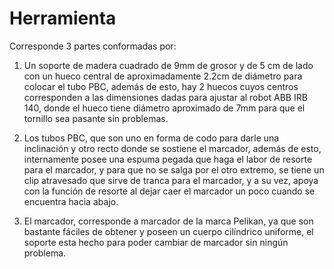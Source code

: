 
# Herramienta
Corresponde 3 partes conformadas por:

1. Un soporte de madera cuadrado de 9mm de grosor y de 5 cm de lado con un hueco central de aproximadamente 2.2cm de diámetro para colocar el tubo PBC, además de esto, hay 2 huecos cuyos centros corresponden a las dimensiones dadas para ajustar al robot ABB IRB 140, donde el hueco tiene diámetro aproximado de 7mm para que el tornillo sea pasante sin problemas.

2. Los tubos PBC, que son uno en forma de codo para darle una inclinación y otro recto donde se sostiene el marcador, además de esto, internamente posee una espuma pegada que haga el labor de resorte para el marcador, y para que no se salga por el otro extremo, se tiene un clip atravesado que sirve de tranca para el marcador, y a su vez, apoya con la función de resorte al dejar caer el marcador un poco cuando se encuentra hacia abajo.

3. El marcador, corresponde a marcador de la marca Pelikan, ya que son bastante fáciles de obtener y poseen un cuerpo cilíndrico uniforme, el soporte esta hecho para poder cambiar de marcador sin ningún problema.
